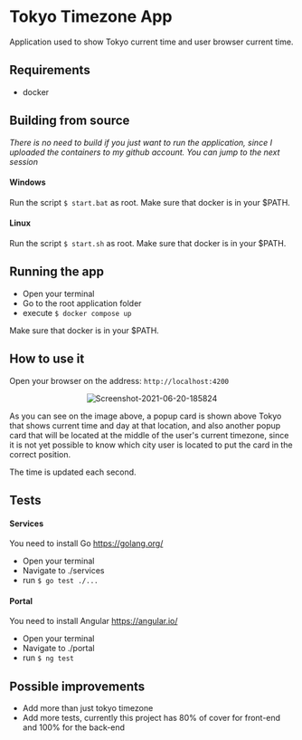 # Tokyo Timezone App

Application used to show Tokyo current time and user browser current time.

## Requirements

* docker

## Building from source

*There is no need to build if you just want to run the application, since I uploaded the containers to my github account. You can jump to the next session*

#### **Windows**

Run the script `$ start.bat` as root. Make sure that docker is in your $PATH.

#### **Linux**

Run the script `$ start.sh` as root. Make sure that docker is in your $PATH.

## Running the app

- Open your terminal
- Go to the root application folder
- execute `$ docker compose up`

Make sure that docker is in your $PATH.

## How to use it

Open your browser on the address: `http://localhost:4200`
<p align="center">
<img src="https://i.ibb.co/g4pX2H0/Screenshot-2021-06-20-185824.png" alt="Screenshot-2021-06-20-185824" border="0" />
</p>

As you can see on the image above, a popup card is shown above Tokyo that shows current time and day at that location, and also another popup card that will be located at the middle of the user's current timezone, since it is not yet possible to know which city user is located to put the card in the correct position.

The time is updated each second.

## Tests

#### **Services**
You need to install Go https://golang.org/

- Open your terminal
- Navigate to ./services
- run `$ go test ./...`

#### **Portal**
You need to install Angular https://angular.io/

- Open your terminal
- Navigate to ./portal
- run `$ ng test`

## Possible improvements

- Add more than just tokyo timezone
- Add more tests, currently this project has 80% of cover for front-end and 100% for the back-end